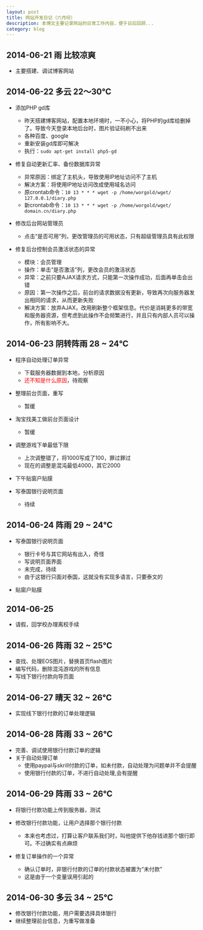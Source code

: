 ```yaml
---
layout: post
title: 网站开发日记（六月份）
description: 本博文主要记录网站的日常工作内容，便于日后回顾...
category: blog
---
```


## 2014-06-21 	雨 		比较凉爽

+	主要搭建、调试博客网站

## 2014-06-22 	多云 	22～30℃

+	添加PHP gd库
	*	昨天搭建博客网站，配置本地环境时，一不小心，将PHP的gd库给删掉了。导致今天登录本地后台时，图片验证码刷不出来
	*	各种百度、google
	*	重新安装gd库即可解决
	*	执行：`sudo apt-get install php5-gd`

+	修复自动更新汇率、备份数据库异常
	*	异常原因：绑定了主机头，导致使用IP地址访问不了主机
	*	解决方案：将使用IP地址访问改成使用域名访问
	*	原crontab命令：`10 13 * * * wget -p /home/worgold/wget/ 127.0.0.1/diary.php`
	*	新crontab命令：`10 13 * * * wget -p /home/worgold/wget/ domain.cn/diary.php`

+	修改后台网站管理员
	*	点击“是否可用”列，更改管理员的可用状态，只有超级管理员具有此权限

+	修复后台控制会员激活状态的异常
	*	模块：会员管理
	*	操作：单击“是否激活”列，更改会员的激活状态
	*	异常：之前只要AJAX请求方式，只能第一次操作成功，后面再单击会出错
	*	原因：第一次操作之后，前台的请求数据没有更新，导致再次向服务器发出相同的请求，从而更新失败
	*	解决方案：放弃AJAX，改用刷新整个框架信息。代价是消耗更多的带宽和服务器资源，但考虑到此操作不会频繁进行，并且只有内部人员可以操作，所有影响不大。

##	2014-06-23 	阴转阵雨 	28 ~ 24℃

+	程序自动处理订单异常
	*	下载服务器数据到本地，分析原因		
	*	<font color="red">还不知是什么原因</font>，待观察

+	整理前台页面，重写
	*	暂缓

+	淘宝找美工做前台页面设计
	*	暂缓

+	调整游戏下单最低下限
	*	上次调整错了，将1000写成了100，罪过罪过
	*	现在的调整是混沌最低4000，其它2000

+	下午贴窗户贴膜
+	写泰国银行说明页面
	*	待续
	
##	2014-06-24 	阵雨	29 ~ 24℃

+	写泰国银行说明页面
	*	银行卡号与其它网站有出入，奇怪
	*	写说明页面界面
	*	未完成，待续
	*	由于这银行只面对泰国，这就没有实现多语言，只要泰文的

+	贴窗户贴膜

##	2014-06-25	

+	请假，回学校办理离校手续

##	2014-06-26	阵雨	32 ~ 25℃

+	查找、处理EOS图片，替换首页flash图片
+	编写代码，删除混沌游戏的所有信息
+	写线下银行付款向导页面

##	2014-06-27	晴天	32 ~ 26℃

+	实现线下银行付款的订单处理逻辑

##	2014-06-28	阵雨	33 ~ 26℃

+	完善、调试使用银行付款订单的逻辑
+	关于自动处理订单
	*	使用paypal与skrill付款的订单，如未付款，自动处理为问题单并不会提醒
	*	使用银行付款的订单，不进行自动处理,会有提醒

##	2014-06-29	阵雨	33 ~ 26℃

+	将银行付款功能上传到服务器，测试
+	修改银行付款功能，让用户选择那个银行付款
	*	本来也考虑过，打算让客户联系我们时，叫他提供下他存钱进那个银行即可。不过确实有点麻烦

+	修复订单操作的一个异常
	*	确认订单时，非银行付款的订单的付款状态被置为“未付款”
	*	这是由于一个变量误用引起的

##	2014-06-30	多云	34 ~ 25℃

+	修改银行付款功能，用户需要选择具体银行
+	继续整理前台信息，为重写做准备
